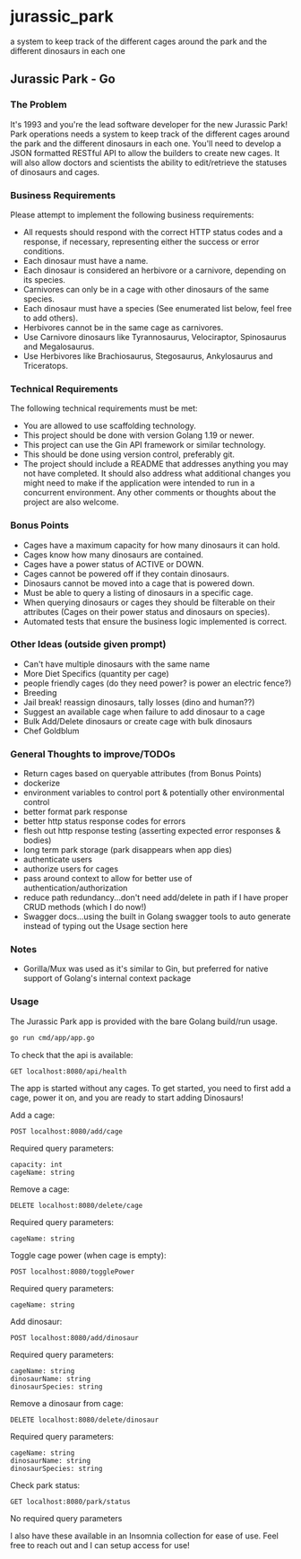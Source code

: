 # jurassic_park
a system to keep track of the different cages around the park and the different dinosaurs in each one

## Jurassic Park - Go

### The Problem
It's 1993 and you're the lead software developer for the new Jurassic Park! Park
operations needs a system to keep track of the different cages around the park and the
different dinosaurs in each one. You'll need to develop a JSON formatted RESTful API
to allow the builders to create new cages. It will also allow doctors and scientists the
ability to edit/retrieve the statuses of dinosaurs and cages.

### Business Requirements
Please attempt to implement the following business requirements:
- All requests should respond with the correct HTTP status codes and a response, if
necessary, representing either the success or error conditions.
- Each dinosaur must have a name.
- Each dinosaur is considered an herbivore or a carnivore, depending on its species.
- Carnivores can only be in a cage with other dinosaurs of the same species.
- Each dinosaur must have a species (See enumerated list below, feel free to add
others).
- Herbivores cannot be in the same cage as carnivores.
- Use Carnivore dinosaurs like Tyrannosaurus, Velociraptor, Spinosaurus and
Megalosaurus.
- Use Herbivores like Brachiosaurus, Stegosaurus, Ankylosaurus and Triceratops.

### Technical Requirements
The following technical requirements must be met:
- You are allowed to use scaffolding technology.
- This project should be done with version Golang 1.19 or newer.
- This project can use the Gin API framework or similar technology.
- This should be done using version control, preferably git.
- The project should include a README that addresses anything you may not have
completed. It should also address what additional changes you might need to make
if the application were intended to run in a concurrent environment. Any other
comments or thoughts about the project are also welcome.

### Bonus Points
- Cages have a maximum capacity for how many dinosaurs it can hold.
- Cages know how many dinosaurs are contained.
- Cages have a power status of ACTIVE or DOWN.
- Cages cannot be powered off if they contain dinosaurs.
- Dinosaurs cannot be moved into a cage that is powered down.
- Must be able to query a listing of dinosaurs in a specific cage.
- When querying dinosaurs or cages they should be filterable on their attributes
(Cages on their power status and dinosaurs on species).
- Automated tests that ensure the business logic implemented is correct.

### Other Ideas (outside given prompt)
- Can't have multiple dinosaurs with the same name
- More Diet Specifics (quantity per cage)
- people friendly cages (do they need power? is power an electric fence?)
- Breeding
- Jail break! reassign dinosaurs, tally losses (dino and human??)
- Suggest an available cage when failure to add dinosaur to a cage
- Bulk Add/Delete dinosaurs or create cage with bulk dinosaurs
- Chef Goldblum

### General Thoughts to improve/TODOs
- Return cages based on queryable attributes (from Bonus Points)
- dockerize
- environment variables to control port & potentially other environmental control
- better format park response
- better http status response codes for errors
- flesh out http response testing (asserting expected error responses & bodies)
- long term park storage (park disappears when app dies)
- authenticate users
- authorize users for cages
- pass around context to allow for better use of authentication/authorization
- reduce path redundancy...don't need add/delete in path if I have proper CRUD methods (which I do now!)
- Swagger docs...using the built in Golang swagger tools to auto generate instead of typing out the Usage section here

### Notes
- Gorilla/Mux was used as it's similar to Gin, but preferred for native support of Golang's internal context package

### Usage

The Jurassic Park app is provided with the bare Golang build/run usage.

```bash
go run cmd/app/app.go
```

To check that the api is available:
```
GET localhost:8080/api/health
```

The app is started without any cages. To get started, you need to first add a cage, power it on, and you are ready to start adding Dinosaurs!

Add a cage:
```
POST localhost:8080/add/cage
```
Required query parameters:
```
capacity: int
cageName: string
```

Remove a cage:
```
DELETE localhost:8080/delete/cage
```
Required query parameters:
```
cageName: string
```

Toggle cage power (when cage is empty):
```
POST localhost:8080/togglePower
```
Required query parameters:
```
cageName: string
```

Add dinosaur:
```
POST localhost:8080/add/dinosaur
```
Required query parameters:
```
cageName: string
dinosaurName: string
dinosaurSpecies: string
```

Remove a dinosaur from cage:
```
DELETE localhost:8080/delete/dinosaur
```
Required query parameters:
```
cageName: string
dinosaurName: string
dinosaurSpecies: string
```

Check park status:
```
GET localhost:8080/park/status
```
No required query parameters

I also have these available in an Insomnia collection for ease of use. Feel free to reach out and I can setup access for use!
